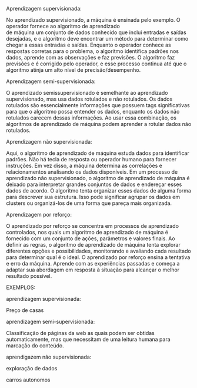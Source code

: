 Aprendizagem supervisionada:

No aprendizado supervisionado, a máquina é ensinada pelo exemplo. O operador fornece ao algoritmo de aprendizado  
de máquina um conjunto de dados conhecido que inclui entradas e saídas desejadas, e o algoritmo deve encontrar um
método para determinar como chegar a essas entradas e saídas. Enquanto o operador conhece as respostas corretas
para o problema, o algoritmo identifica padrões nos dados, aprende com as observações e faz previsões. O algoritmo faz
previsões e é corrigido pelo operador, e esse processo continua até que o algoritmo atinja um alto nível de
precisão/desempenho.

Aprendizagem semi-supervisionada:

O aprendizado semissupervisionado é semelhante ao aprendizado supervisionado, mas usa dados rotulados e não
rotulados. Os dados rotulados são essencialmente informações que possuem tags significativas para que o algoritmo
possa entender os dados, enquanto os dados não rotulados carecem dessas informações. Ao usar essa
combinação, os algoritmos de aprendizado de máquina podem aprender a rotular dados não rotulados.

Aprendizagem não supervisionada:

Aqui, o algoritmo de aprendizado de máquina estuda dados para identificar padrões. Não há tecla de resposta ou
operador humano para fornecer instruções. Em vez disso, a máquina determina as correlações e relacionamentos
analisando os dados disponíveis. Em um processo de aprendizado não supervisionado, o algoritmo de aprendizado de
máquina é deixado para interpretar grandes conjuntos de dados e endereçar esses dados de acordo. O algoritmo tenta
organizar esses dados de alguma forma para descrever sua estrutura. Isso pode significar agrupar os dados em clusters
ou organizá-los de uma forma que pareça mais organizada.

Aprendizagem por reforço:

O aprendizado por reforço se concentra em processos de aprendizado controlados, nos quais um algoritmo de
aprendizado de máquina é fornecido com um conjunto de ações, parâmetros e valores finais. Ao definir as regras, o
algoritmo de aprendizado de máquina tenta explorar diferentes opções e possibilidades, monitorando e avaliando cada
resultado para determinar qual é o ideal. O aprendizado por reforço ensina a tentativa e erro da máquina. Aprende com
as experiências passadas e começa a adaptar sua abordagem em resposta à situação para alcançar o melhor resultado
possível.

EXEMPLOS:

aprendizagem supervisionada:

Preço de casas

aprendizagem semi-supervisionada:

Classificação de páginas da web as quais podem ser obtidas automaticamente, mas que necessitam de uma leitura humana para marcação do conteúdo.

aprendigazem não supervisionada:

exploração de dados

carros autonomos
